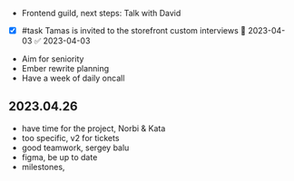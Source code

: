 * Frontend guild, next steps: Talk with David
* [x] #task Tamas is invited to the storefront custom interviews 📅 2023-04-03 ✅ 2023-04-03
* Aim for seniority
* Ember rewrite planning
*  Have a week of daily oncall 

## 2023.04.26

- have time for the project, Norbi & Kata
- too specific, v2 for tickets
- good teamwork, sergey balu
- figma, be up to date
- milestones, 
